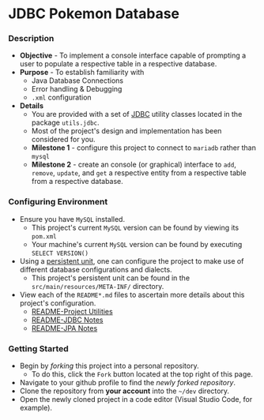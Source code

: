 # JDBC Pokemon Database


### Description
* **Objective** - To implement a console interface capable of prompting a user to populate a respective table in a respective database.
* **Purpose** - To establish familiarity with
    * Java Database Connections
    * Error handling & Debugging
    * `.xml` configuration
* **Details**
    * You are provided with a set of [JDBC](https://www.baeldung.com/java-jdbc) utility classes located in the package `utils.jdbc`.
    * Most of the project's design and implementation has been considered for you.
    * **Milestone 1** - configure this project to connect to `mariadb` rather than `mysql`
    * **Milestone 2** - create an console (or graphical) interface to `add`, `remove`, `update`, and `get` a respective entity from a respective table from a respective database.   
    

    

### Configuring Environment
* Ensure you have `MySQL` installed.
    * This project's current `MySQL` version can be found by viewing its `pom.xml`
    * Your machine's current `MySQL` version can be found by executing `SELECT VERSION()`
* Using a [persistent unit](./README-JPANotes.md#what-is-a-persistence-unit), one can configure the project to make use of different database configurations and dialects.
    * This project's persistent unit can be found in the `src/main/resources/META-INF/` directory.
* View each of the `README*.md` files to ascertain more details about this project's configuration.
    * [README-Project Utilities](./README-ProjectUtilities)
    * [README-JDBC Notes](./README-JDBCNotes.md)
    * [README-JPA Notes](./README-JPANotes.md)
    

### Getting Started
* Begin by _forking_ this project into a personal repository.
   * To do this, click the `Fork` button located at the top right of this page.
* Navigate to your github profile to find the _newly forked repository_.
* Clone the repository from **your account** into the `~/dev` directory.
* Open the newly cloned project in a code editor (Visual Studio Code, for example).
